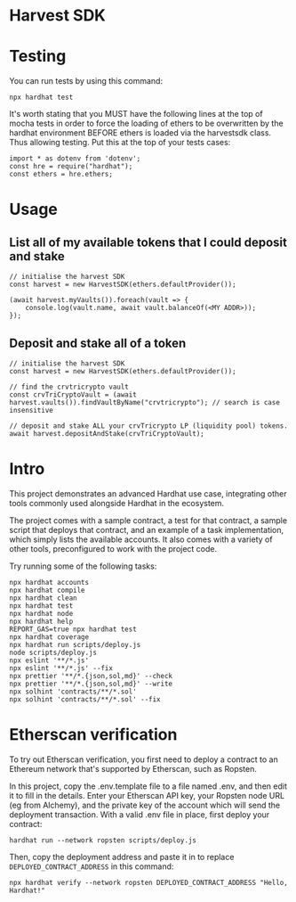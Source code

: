 # Harvest SDK

# Testing

You can run tests by using this command:

    npx hardhat test

It's worth stating that you MUST have the following lines at the top of mocha tests in order to force the loading of ethers to be overwritten by the hardhat environment
BEFORE ethers is loaded via the harvestsdk class. Thus allowing testing.
Put this at the top of your tests cases:

    import * as dotenv from 'dotenv';
    const hre = require("hardhat");
    const ethers = hre.ethers;
    

# Usage

## List all of my available tokens that I could deposit and stake

    // initialise the harvest SDK
    const harvest = new HarvestSDK(ethers.defaultProvider());
    
    (await harvest.myVaults()).foreach(vault => {
        console.log(vault.name, await vault.balanceOf(<MY ADDR>));    
    });

## Deposit and stake all of a token

    // initialise the harvest SDK
    const harvest = new HarvestSDK(ethers.defaultProvider());
    
    // find the crvtricrypto vault
    const crvTriCryptoVault = (await harvest.vaults()).findVaultByName("crvtricrypto"); // search is case insensitive
    
    // deposit and stake ALL your crvTricrypto LP (liquidity pool) tokens.
    await harvest.depositAndStake(crvTriCryptoVault);


# Intro

This project demonstrates an advanced Hardhat use case, integrating other tools commonly used alongside Hardhat in the ecosystem.

The project comes with a sample contract, a test for that contract, a sample script that deploys that contract, and an example of a task implementation, which simply lists the available accounts. It also comes with a variety of other tools, preconfigured to work with the project code.

Try running some of the following tasks:

```shell
npx hardhat accounts
npx hardhat compile
npx hardhat clean
npx hardhat test
npx hardhat node
npx hardhat help
REPORT_GAS=true npx hardhat test
npx hardhat coverage
npx hardhat run scripts/deploy.js
node scripts/deploy.js
npx eslint '**/*.js'
npx eslint '**/*.js' --fix
npx prettier '**/*.{json,sol,md}' --check
npx prettier '**/*.{json,sol,md}' --write
npx solhint 'contracts/**/*.sol'
npx solhint 'contracts/**/*.sol' --fix
```

# Etherscan verification

To try out Etherscan verification, you first need to deploy a contract to an Ethereum network that's supported by Etherscan, such as Ropsten.

In this project, copy the .env.template file to a file named .env, and then edit it to fill in the details. Enter your Etherscan API key, your Ropsten node URL (eg from Alchemy), and the private key of the account which will send the deployment transaction. With a valid .env file in place, first deploy your contract:

```shell
hardhat run --network ropsten scripts/deploy.js
```

Then, copy the deployment address and paste it in to replace `DEPLOYED_CONTRACT_ADDRESS` in this command:

```shell
npx hardhat verify --network ropsten DEPLOYED_CONTRACT_ADDRESS "Hello, Hardhat!"
```
